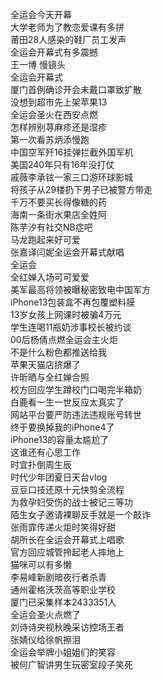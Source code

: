 全运会今天开幕  
大学老师为了教恋爱课有多拼  
莆田28人感染的鞋厂员工发声  
全运会开幕式有多震撼  
王一博 慢镜头  
全运会开幕式  
厦门首例确诊开会未戴口罩致扩散  
没想到超市先上架苹果13  
全运会圣火在西安点燃  
怎样辨别荨麻疹还是湿疹  
第一次看苏炳添慢跑  
中国空军歼16挂弹拦截外国军机  
美国240年只有16年没打仗  
戚薇李承铉一家三口游环球影城  
将孩子从29楼扔下男子已被警方带走  
千万不要买长得像糖的药  
海南一条街水果店全姓阿  
陈芋汐有社交NB症吧  
马龙跑起来好可爱  
张嘉译闫妮全运会开幕式献唱  
全运会  
全红婵入场可可爱爱  
美军最高将领被曝秘密致电中国军方  
iPhone13包装盒不再包覆塑料膜  
13岁女孩上网课时被骗4万元  
学生连喝11瓶奶涉事校长被约谈  
00后杨倩点燃全运会主火炬  
不是什么粉色都推送给我  
苹果天猫店挤爆了  
许昕晒与全红婵合照  
校方回应学生蹲校门口喝完半箱奶  
白鹿看一生一世反应太真实了  
网站平台要严防违法违规账号转世  
终于要换掉我的iPhone4了  
iPhone13的容量太尴尬了  
这谁还有心思工作  
时宜扑倒周生辰  
时代少年团夏日天台vlog  
豆豆口技还原十元快剪全流程  
为救孕妇受伤的战士被记三等功  
陌生女子邀请裸聊反手就是一个敲诈  
张雨霏传递火炬时笑得好甜  
胡所长在全运会开幕式上唱歌  
官方回应城管拎起老人摔地上  
猫咪可以有多懒  
李易峰新剧暗夜行者杀青  
通州霍格沃茨高等职业学校  
厦门已采集样本2433351人  
全运会圣火点燃了  
刘诗诗央视秋晚采访控场王者  
张婧仪给徐帆擦泪  
全运会举牌小姐姐们的笑容  
被何广智讲男生玩密室段子笑死  
